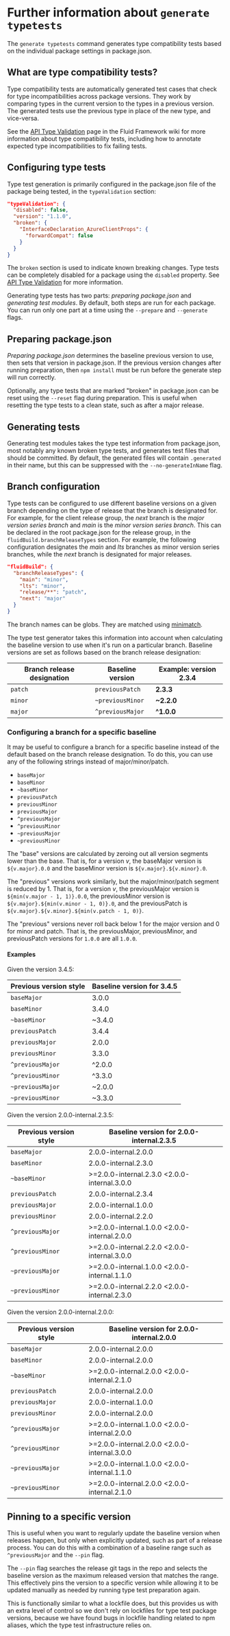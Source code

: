 # Further information about `generate typetests`

The `generate typetests` command generates type compatibility tests based on the individual package settings in
package.json.

## What are type compatibility tests?

Type compatibility tests are automatically generated test cases that check for type incompatibilities across package
versions. They work by comparing types in the current version to the types in a previous version. The generated tests
use the previous type in place of the new type, and vice-versa.

See the [API Type Validation][] page in the Fluid Framework wiki for more information about type compatibility tests,
including how to annotate expected type incompatibilities to fix failing tests.

## Configuring type tests

Type test generation is primarily configured in the package.json file of the package being tested, in the
`typeValidation` section:

```json
"typeValidation": {
  "disabled": false,
  "version": "1.1.0",
  "broken": {
    "InterfaceDeclaration_AzureClientProps": {
      "forwardCompat": false
    }
  }
}
```

The `broken` section is used to indicate known breaking changes. Type tests can be completely disabled for a package
using the `disabled` property. See [API Type Validation][] for more information.

Generating type tests has two parts: _preparing package.json_ and _generating test modules_. By default, both steps are
run for each package. You can run only one part at a time using the `--prepare` and `--generate` flags.

[api type validation]: https://github.com/microsoft/FluidFramework/wiki/API-Type-Validation

## Preparing package.json

_Preparing package.json_ determines the baseline previous version to use, then sets that version in package.json. If the
previous version changes after running preparation, then `npm install` must be run before the generate step will run
correctly.

Optionally, any type tests that are marked "broken" in package.json can be reset using the `--reset` flag during
preparation. This is useful when resetting the type tests to a clean state, such as after a major release.

## Generating tests

Generating test modules takes the type test information from package.json, most notably any known broken type tests, and
generates test files that should be committed. By default, the generated files will contain `.generated` in their name,
but this can be suppressed with the `--no-generateInName` flag.

## Branch configuration

Type tests can be configured to use different baseline versions on a given branch depending on the type of release that
the branch is designated for. For example, for the client release group, the _next_ branch is the _major version series
branch_ and _main_ is the _minor version series branch_. This can be declared in the root package.json for the release
group, in the `fluidBuild.branchReleaseTypes` section. For example, the following configuration designates the _main_ and
_lts_ branches as minor version series branches, while the _next_ branch is designated for major releases.

```json
"fluidBuild": {
  "branchReleaseTypes": {
    "main": "minor",
    "lts": "minor",
    "release/**": "patch",
    "next": "major"
  }
}
```

The branch names can be globs. They are matched using [minimatch](https://www.npmjs.com/package/minimatch).

The type test generator takes this information into account when calculating the baseline version to use when it's run
on a particular branch. Baseline versions are set as follows based on the branch release designation:

| Branch release designation | Baseline version | Example: version 2.3.4 |
| -------------------------- | ---------------- | ---------------------- |
| `patch`                    | `previousPatch`  | **2.3.3**              |
| `minor`                    | `~previousMinor` | **~2.2.0**             |
| `major`                    | `^previousMajor` | **^1.0.0**             |

### Configuring a branch for a specific baseline

It may be useful to configure a branch for a specific baseline instead of the default based on the branch release
designation. To do this, you can use any of the following strings instead of major/minor/patch.

-   `baseMajor`
-   `baseMinor`
-   `~baseMinor`
-   `previousPatch`
-   `previousMinor`
-   `previousMajor`
-   `^previousMajor`
-   `^previousMinor`
-   `~previousMajor`
-   `~previousMinor`

The "base" versions are calculated by zeroing out all version segments lower than the base. That is, for a version _v_,
the baseMajor version is `${v.major}.0.0` and the baseMinor version is `${v.major}.${v.minor}.0`.

The "previous" versions work similarly, but the major/minor/patch segment is reduced by 1. That is, for a version _v_,
the previousMajor version is `${min(v.major - 1, 1)}.0.0`, the previousMinor version is
`${v.major}.${min(v.minor - 1, 0)}.0`, and the previousPatch is `${v.major}.${v.minor}.${min(v.patch - 1, 0)}`.

The "previous" versions never roll back below 1 for the major version and 0 for minor and patch. That is, the
previousMajor, previousMinor, and previousPatch versions for `1.0.0` are all `1.0.0`.

#### Examples

Given the version 3.4.5:

| Previous version style | Baseline version for **3.4.5** |
| ---------------------- | ------------------------------ |
| `baseMajor`            | 3.0.0                          |
| `baseMinor`            | 3.4.0                          |
| `~baseMinor`           | ~3.4.0                         |
| `previousPatch`        | 3.4.4                          |
| `previousMajor`        | 2.0.0                          |
| `previousMinor`        | 3.3.0                          |
| `^previousMajor`       | ^2.0.0                         |
| `^previousMinor`       | ^3.3.0                         |
| `~previousMajor`       | ~2.0.0                         |
| `~previousMinor`       | ~3.3.0                         |

Given the version 2.0.0-internal.2.3.5:

| Previous version style | Baseline version for **2.0.0-internal.2.3.5** |
| ---------------------- | --------------------------------------------- |
| `baseMajor`            | 2.0.0-internal.2.0.0                          |
| `baseMinor`            | 2.0.0-internal.2.3.0                          |
| `~baseMinor`           | >=2.0.0-internal.2.3.0 <2.0.0-internal.3.0.0  |
| `previousPatch`        | 2.0.0-internal.2.3.4                          |
| `previousMajor`        | 2.0.0-internal.1.0.0                          |
| `previousMinor`        | 2.0.0-internal.2.2.0                          |
| `^previousMajor`       | >=2.0.0-internal.1.0.0 <2.0.0-internal.2.0.0  |
| `^previousMinor`       | >=2.0.0-internal.2.2.0 <2.0.0-internal.3.0.0  |
| `~previousMajor`       | >=2.0.0-internal.1.0.0 <2.0.0-internal.1.1.0  |
| `~previousMinor`       | >=2.0.0-internal.2.2.0 <2.0.0-internal.2.3.0  |

Given the version 2.0.0-internal.2.0.0:

| Previous version style | Baseline version for **2.0.0-internal.2.0.0** |
| ---------------------- | --------------------------------------------- |
| `baseMajor`            | 2.0.0-internal.2.0.0                          |
| `baseMinor`            | 2.0.0-internal.2.0.0                          |
| `~baseMinor`           | >=2.0.0-internal.2.0.0 <2.0.0-internal.2.1.0  |
| `previousPatch`        | 2.0.0-internal.2.0.0                          |
| `previousMajor`        | 2.0.0-internal.1.0.0                          |
| `previousMinor`        | 2.0.0-internal.2.0.0                          |
| `^previousMajor`       | >=2.0.0-internal.1.0.0 <2.0.0-internal.2.0.0  |
| `^previousMinor`       | >=2.0.0-internal.2.0.0 <2.0.0-internal.3.0.0  |
| `~previousMajor`       | >=2.0.0-internal.1.0.0 <2.0.0-internal.1.1.0  |
| `~previousMinor`       | >=2.0.0-internal.2.0.0 <2.0.0-internal.2.1.0  |

## Pinning to a specific version

This is useful when you want to regularly update the baseline version when releases happen, but only when explicitly
updated, such as part of a release process. You can do this with a combination of a baseline range such as
`^previousMajor` and the `--pin` flag.

The `--pin` flag searches the release git tags in the repo and selects the baseline version as the maximum released
version that matches the range. This effectively pins the version to a specific version while allowing it to be updated
manually as needed by running type test preparation again.

This is functionally similar to what a lockfile does, but this provides us with an extra level of control so we don't
rely on lockfiles for type test package versions, because we have found bugs in lockfile handling related to npm
aliases, which the type test infrastructure relies on.
